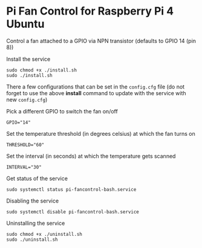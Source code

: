 # Pi Fan Control for Raspberry Pi 4 Ubuntu

Control a fan attached to a GPIO via NPN transistor
(defaults to GPIO 14 (pin 8))

Install the service
    
    sudo chmod +x ./install.sh
    sudo ./install.sh

There a few configurations that can be set in the `config.cfg` file (do not forget to use the above **install** command to update with the service with new `config.cfg`)

Pick a different GPIO to switch the fan on/off

    GPIO="14"

Set the temperature threshold (in degrees celsius) at which the
fan turns on

    THRESHOLD="60"

Set the interval (in seconds) at which the temperature gets scanned

    INTERVAL="30"

Get status of the service

    sudo systemctl status pi-fancontrol-bash.service

Disabling the service

    sudo systemctl disable pi-fancontrol-bash.service

Uninstalling the service

    sudo chmod +x ./uninstall.sh
    sudo ./uninstall.sh